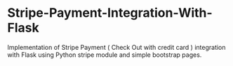 # Stripe-Payment-Integration-With-Flask
Implementation of  Stripe Payment ( Check Out with credit card ) integration  with Flask using Python stripe module and simple bootstrap pages.
